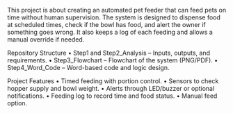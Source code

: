 This project is about creating an automated pet feeder that can feed pets on time without human supervision. The system is designed to dispense food at scheduled times, check if the bowl has food, and alert the owner
if something goes wrong. It also keeps a log of each feeding and allows a manual override if needed.

Repository Structure
	•	Step1 and Step2_Analysis – Inputs, outputs, and requirements.
	•	Step3_Flowchart – Flowchart of the system (PNG/PDF).
	•	Step4_Word_Code – Word-based code and logic design.

Project Features
	•	Timed feeding with portion control.
	•	Sensors to check hopper supply and bowl weight.
	•	Alerts through LED/buzzer or optional notifications.
	•	Feeding log to record time and food status.
	•	Manual feed option.
